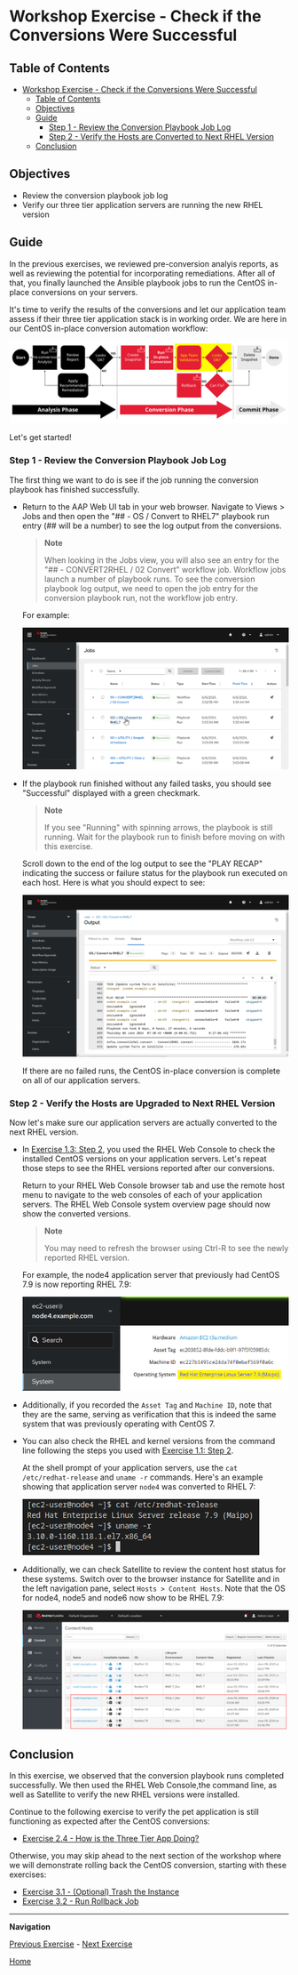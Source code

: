 # Workshop Exercise - Check if the Conversions Were Successful

## Table of Contents

- [Workshop Exercise - Check if the Conversions Were Successful](#workshop-exercise---check-if-the-conversions-were-successful)
  - [Table of Contents](#table-of-contents)
  - [Objectives](#objectives)
  - [Guide](#guide)
    - [Step 1 - Review the Conversion Playbook Job Log](#step-1---review-the-conversion-playbook-job-log)
    - [Step 2 - Verify the Hosts are Converted to Next RHEL Version](#step-2---verify-the-hosts-are-converted-to-next-rhel-version)
  - [Conclusion](#conclusion)

## Objectives

* Review the conversion playbook job log
* Verify our three tier application servers are running the new RHEL version

## Guide

In the previous exercises, we reviewed pre-conversion analyis reports, as well as reviewing the potential for incorporating remediations. After all of that, you finally launched the Ansible playbook jobs to run the CentOS in-place conversions on your servers.

It's time to verify the results of the conversions and let our application team assess if their three tier application stack is in working order. We are here in our CentOS in-place conversion automation workflow:

![Automation approach workflow diagram with app validation steps highlighted](images/ripu-workflow-hl-validate.svg)

Let's get started!

### Step 1 - Review the Conversion Playbook Job Log

The first thing we want to do is see if the job running the conversion playbook has finished successfully.

- Return to the AAP Web UI tab in your web browser. Navigate to Views > Jobs and then open the "## - OS / Convert to RHEL7" playbook run entry (## will be a number) to see the log output from the conversions.

  > **Note**
  >
  > When looking in the Jobs view, you will also see an entry for the "## - CONVERT2RHEL / 02 Convert" workflow job. Workflow jobs launch a number of playbook runs. To see the conversion playbook log output, we need to open the job entry for the conversion playbook run, not the workflow job entry.

  For example:

  ![AAP Web UI listing conversion job entries](images/conversion_jobs.png)

- If the playbook run finished without any failed tasks, you should see "Successful" displayed with a green checkmark.

  > **Note**
  >
  > If you see "Running" with spinning arrows, the playbook is still running. Wait for the playbook run to finish before moving on with this exercise.

  Scroll down to the end of the log output to see the "PLAY RECAP" indicating the success or failure status for the playbook run executed on each host. Here is what you should expect to see:

  ![AAP Web UI showing successful conversion playbook run play recap](images/conversion_play_recap.png)

  If there are no failed runs, the CentOS in-place conversion is complete on all of our application servers.

### Step 2 - Verify the Hosts are Upgraded to Next RHEL Version

Now let's make sure our application servers are actually converted to the next RHEL version.

- In [Exercise 1.3: Step 2](../1.3-report/README.md#step-2---navigating-the-rhel-web-console), you used the RHEL Web Console to check the installed CentOS versions on your application servers. Let's repeat those steps to see the RHEL versions reported after our conversions.

  Return to your RHEL Web Console browser tab and use the remote host menu to navigate to the web consoles of each of your application servers. The RHEL Web Console system overview page should now show the converted versions.

  > **Note**
  >
  > You may need to refresh the browser using Ctrl-R to see the newly reported RHEL version.

  For example, the node4 application server that previously had CentOS 7.9 is now reporting RHEL 7.9:

  ![node4 running Red Hat Enterprise Linux 7.9 (Plow)](images/rhel7_converted.png)

- Additionally, if you recorded the `Asset Tag` and `Machine ID`, note that they are the same, serving as verification that this is indeed the same system that was previously operating with CentOS 7.

- You can also check the RHEL and kernel versions from the command line following the steps you used with [Exercise 1.1: Step 2](../1.1-setup/README.md#step-2---open-a-terminal-session).

  At the shell prompt of your application servers, use the `cat /etc/redhat-release` and `uname -r` commands. Here's an example showing that application server `node4` was converted to RHEL 7:

  ![command output showing RHEL7 is installed](images/rhel7_commands.png)

- Additionally, we can check Satellite to review the content host status for these systems. Switch over to the browser instance for Satellite and in the left navigation pane, select `Hosts > Content Hosts`. Note that the OS for node4, node5 and node6 now show to be RHEL 7.9:

  ![content hosts in Satellite](images/satellite_content_hosts.png)

## Conclusion

In this exercise, we observed that the conversion playbook runs completed successfully. We then used the RHEL Web Console,the command line, as well as Satellite to verify the new RHEL versions were installed.

Continue to the following exercise to verify the pet application is still functioning as expected after the CentOS conversions:

- [Exercise 2.4 - How is the Three Tier App Doing?](../2.4-check-three-tier-app/README.md)

Otherwise, you may skip ahead to the next section of the workshop where we will demonstrate rolling back the CentOS conversion, starting with these exercises:

- [Exercise 3.1 - (Optional) Trash the Instance](../3.1-rm-rf/README.md)
- [Exercise 3.2 - Run Rollback Job](../3.2-rollback/README.md)

---

**Navigation**

[Previous Exercise](../2.2-snapshots/README.md) - [Next Exercise](../2.4-check-three-tier-app/README.md)

[Home](../README.md)
